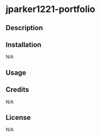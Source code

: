 # jparker1221-portfolio

## Description



## Installation

N/A

## Usage



## Credits

N/A

## License

N/A